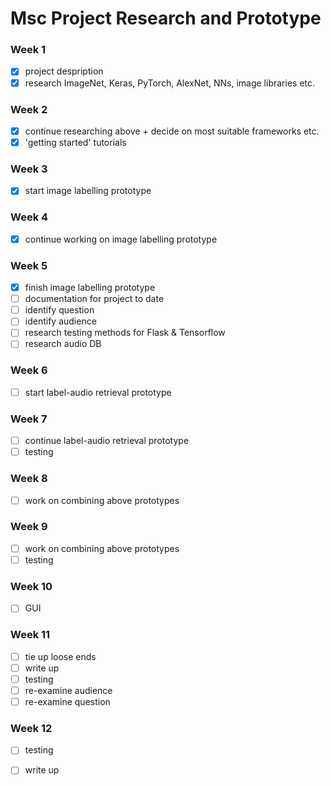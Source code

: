 # Msc Project Research and Prototype

### Week 1
- [x] project despription
- [x] research ImageNet, Keras, PyTorch, AlexNet, NNs, image libraries etc.

### Week 2
- [x] continue researching above + decide on most suitable frameworks etc.
- [x] 'getting started' tutorials

### Week 3
- [x] start image labelling prototype

### Week 4
- [x] continue working on image labelling prototype

### Week 5
- [x] finish image labelling prototype
- [ ] documentation for project to date
- [ ] identify question
- [ ] identify audience
- [ ] research testing methods for Flask & Tensorflow
- [ ] research audio DB

### Week 6
- [ ] start label-audio retrieval prototype

### Week 7
- [ ] continue label-audio retrieval prototype
- [ ] testing

### Week 8
- [ ] work on combining above prototypes

### Week 9
- [ ] work on combining above prototypes
- [ ] testing

### Week 10
- [ ] GUI

### Week 11
- [ ] tie up loose ends
- [ ] write up
- [ ] testing
- [ ] re-examine audience
- [ ] re-examine question

### Week 12
- [ ] testing
- [ ] write up

